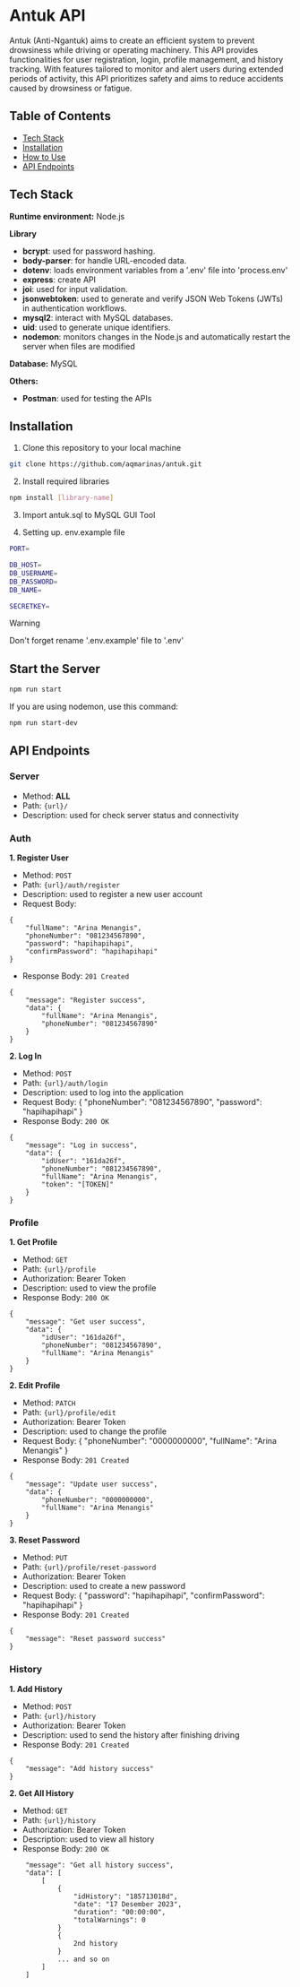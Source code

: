 # **Antuk API**

Antuk (Anti-Ngantuk) aims to create an efficient system to prevent drowsiness while driving or operating machinery. This API provides functionalities for user registration, login, profile management, and history tracking. With features tailored to monitor and alert users during extended periods of activity, this API prioritizes safety and aims to reduce accidents caused by drowsiness or fatigue.

## **Table of Contents**

- [Tech Stack]()
- [Installation]()
- [How to Use]()
- [API Endpoints]()

## Tech Stack

**Runtime environment:** Node.js

**Library**

- **bcrypt**: used for password hashing.
- **body-parser**: for handle URL-encoded data.
- **dotenv**: loads environment variables from a '.env' file into 'process.env'
- **express**: create API
- **joi**: used for input validation.
- **jsonwebtoken**: used to generate and verify JSON Web Tokens (JWTs) in authentication workflows.
- **mysql2**: interact with MySQL databases.
- **uid**: used to generate unique identifiers.
- **nodemon**: monitors changes in the Node.js and automatically restart the server when files are modified

**Database:** MySQL

**Others:**

- **Postman**: used for testing the APIs

## Installation

1. Clone this repository to your local machine

```bash
git clone https://github.com/aqmarinas/antuk.git
```

2. Install required libraries

```bash
npm install [library-name]
```

3. Import antuk.sql to MySQL GUI Tool

4. Setting up. env.example file

```bash
PORT=

DB_HOST=
DB_USERNAME=
DB_PASSWORD=
DB_NAME=

SECRETKEY=
```

> [!WARNING]
> Don't forget rename '.env.example' file to '.env'

## Start the Server

```bash
npm run start
```

If you are using nodemon, use this command:

```bash
npm run start-dev
```

## API Endpoints

### **Server**

- Method: **ALL**
- Path: `{url}/`
- Description: used for check server status and connectivity

### **Auth**

**1. Register User**

- Method: `POST`
- Path: `{url}/auth/register`
- Description: used to register a new user account
- Request Body:

```
{
    "fullName": "Arina Menangis",
    "phoneNumber": "081234567890",
    "password": "hapihapihapi",
    "confirmPassword": "hapihapihapi"
}
```

- Response Body: `201 Created`

```
{
    "message": "Register success",
    "data": {
        "fullName": "Arina Menangis",
        "phoneNumber": "081234567890"
    }
}
```

**2. Log In**

- Method: `POST`
- Path: `{url}/auth/login`
- Description: used to log into the application
- Request Body:
  {
  "phoneNumber": "081234567890",
  "password": "hapihapihapi"
  }
- Response Body: `200 OK`

```
{
    "message": "Log in success",
    "data": {
        "idUser": "161da26f",
        "phoneNumber": "081234567890",
        "fullName": "Arina Menangis",
        "token": "[TOKEN]"
    }
}
```

### **Profile**

**1. Get Profile**

- Method: `GET`
- Path: `{url}/profile`
- Authorization: Bearer Token
- Description: used to view the profile
- Response Body: `200 OK`

```
{
    "message": "Get user success",
    "data": {
        "idUser": "161da26f",
        "phoneNumber": "081234567890",
        "fullName": "Arina Menangis"
    }
}
```

**2. Edit Profile**

- Method: `PATCH`
- Path: `{url}/profile/edit`
- Authorization: Bearer Token
- Description: used to change the profile
- Request Body:
  {
  "phoneNumber": "0000000000",
  "fullName": "Arina Menangis"
  }
- Response Body: `201 Created`

```
{
    "message": "Update user success",
    "data": {
        "phoneNumber": "0000000000",
        "fullName": "Arina Menangis"
    }
}
```

**3. Reset Password**

- Method: `PUT`
- Path: `{url}/profile/reset-password`
- Authorization: Bearer Token
- Description: used to create a new password
- Request Body:
  {
  "password": "hapihapihapi",
  "confirmPassword": "hapihapihapi"
  }
- Response Body: `201 Created`

```
{
    "message": "Reset password success"
}
```

### **History**

**1. Add History**

- Method: `POST`
- Path: `{url}/history`
- Authorization: Bearer Token
- Description: used to send the history after finishing driving
- Response Body: `201 Created`

```
{
    "message": "Add history success"
}
```

**2. Get All History**

- Method: `GET`
- Path: `{url}/history`
- Authorization: Bearer Token
- Description: used to view all history
- Response Body: `200 OK`

```
    "message": "Get all history success",
    "data": [
        [
            {
                "idHistory": "185713018d",
                "date": "17 Desember 2023",
                "duration": "00:00:00",
                "totalWarnings": 0
            }
            {
                2nd history
            }
            ... and so on
        ]
    ]
```

